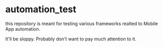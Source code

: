 # automation_test
this repository is meant for testing various frameworks realted to Mobile App automation. 

It'll be sloppy. Probably don't want to pay much attention to it. 
